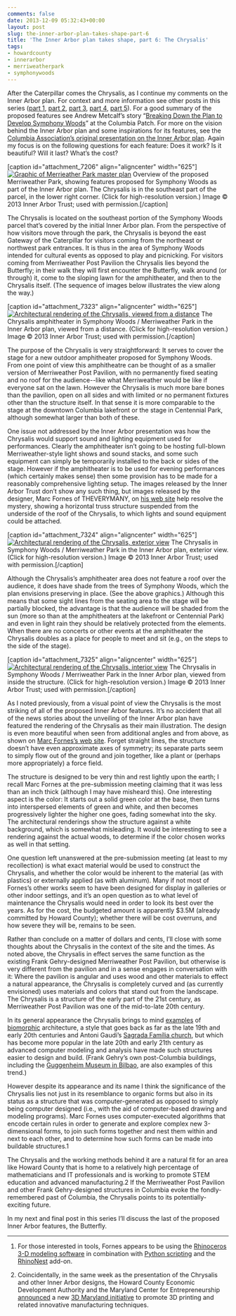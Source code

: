 ```yaml
---
comments: false
date: 2013-12-09 05:32:43+00:00
layout: post
slug: the-inner-arbor-plan-takes-shape-part-6
title: 'The Inner Arbor plan takes shape, part 6: The Chrysalis'
tags:
- howardcounty
- innerarbor
- merriweatherpark
- symphonywoods
---
```


After the Caterpillar comes the Chrysalis, as I continue my comments on the Inner Arbor plan. For context and more information see other posts in this series ([part 1](/2013/12/04/the-inner-arbor-plan-takes-shape-part-1/), [part 2](/2013/12/05/the-inner-arbor-plan-takes-shape-part-2/), [part 3](/2013/12/06/the-inner-arbor-plan-takes-shape-part-3/), [part 4](/2013/12/07/the-inner-arbor-plan-takes-shape-part-4/), [part 5](/2013/12/07/the-inner-arbor-plan-takes-shape-part-4/)). For a good summary of the proposed features see Andrew Metcalf’s story “[Breaking Down the Plan to Develop Symphony Woods](http://columbia.patch.com/groups/downtown-columbia-development/p/breaking-down-the-plan-to-develop-symphony-woods)” at the Columbia Patch. For more on the vision behind the Inner Arbor plan and some inspirations for its features, see the [Columbia Association’s original presentation on the Inner Arbor plan](http://www.scribd.com/doc/122612333/Columbia-Association-Inner-Arbor-Plan-Presentation). Again my focus is on the following questions for each feature: Does it work? Is it beautiful? Will it last? What’s the cost?

[caption id="attachment_7206" align="aligncenter" width="625"][![Graphic of Merrieather Park master plan](http://hecker.files.wordpress.com/2013/12/1-merriweather-park-master-plan.jpg?w=625)](http://hecker.files.wordpress.com/2013/12/1-merriweather-park-master-plan.jpg) Overview of the proposed Merriweather Park, showing features proposed for Symphony Woods as part of the Inner Arbor plan. The Chrysalis is in the southeast part of the parcel, in the lower right corner. (Click for high-resolution version.) Image © 2013 Inner Arbor Trust; used with permission.[/caption]

The Chrysalis is located on the southeast portion of the Symphony Woods parcel that’s covered by the initial Inner Arbor plan. From the perspective of how visitors move through the park, the Chrysalis is beyond the east Gateway of the Caterpillar for visitors coming from the northeast or northwest park entrances. It is thus in the area of Symphony Woods intended for cultural events as opposed to play and picnicking. For visitors coming from Merriweather Post Pavilion the Chrysalis lies beyond the Butterfly; in their walk they will first encounter the Butterfly, walk around (or through) it, come to the sloping lawn for the amphitheater, and then to the Chrysalis itself. (The sequence of images below illustrates the view along the way.)

[caption id="attachment_7323" align="aligncenter" width="625"][![Architectural rendering of the Chrysalis, viewed from a distance](http://hecker.files.wordpress.com/2013/12/8-merriweather-park-the-chrysalis-longview.jpg?w=625)](http://hecker.files.wordpress.com/2013/12/8-merriweather-park-the-chrysalis-longview.jpg) The Chrysalis amphitheater in Symphony Woods / Merriweather Park in the Inner Arbor plan, viewed from a distance. (Click for high-resolution version.) Image © 2013 Inner Arbor Trust; used with permission.[/caption]

The purpose of the Chrysalis is very straightforward: It serves to cover the stage for a new outdoor amphitheater proposed for Symphony Woods. From one point of view this amphitheatre can be thought of as a smaller version of Merriweather Post Pavilion, with no permanently fixed seating and no roof for the audience--like what Merriweather would be like if everyone sat on the lawn. However the Chrysalis is much more bare bones than the pavilion, open on all sides and with limited or no permanent fixtures other than the structure itself. In that sense it is more comparable to the stage at the downtown Columbia lakefront or the stage in Centennial Park, although somewhat larger than both of these.

One issue not addressed by the Inner Arbor presentation was how the Chrysalis would support sound and lighting equipment used for performances. Clearly the amphitheater isn’t going to be hosting full-blown Merriweather-style light shows and sound stacks, and some such equipment can simply be temporarily installed to the back or sides of the stage. However if the amphitheater is to be used for evening performances (which certainly makes sense) then some provision has to be made for a reasonably comprehensive lighting setup. The images released by the Inner Arbor Trust don’t show any such thing, but images released by the designer, Marc Fornes of THEVERYMANY, on [his web site](http://theverymany.com/) help resolve the mystery, showing a horizontal truss structure suspended from the underside of the roof of the Chrysalis, to which lights and sound equipment could be attached.

[caption id="attachment_7324" align="aligncenter" width="625"][![Architectural rendering of the Chrysalis, exterior view](http://hecker.files.wordpress.com/2013/12/9-merriweather-park-the-chrysalis-exterior.jpg?w=625)](http://hecker.files.wordpress.com/2013/12/9-merriweather-park-the-chrysalis-exterior.jpg) The Chrysalis in Symphony Woods / Merriweather Park in the Inner Arbor plan, exterior view. (Click for high-resolution version.) Image © 2013 Inner Arbor Trust; used with permission.[/caption]

Although the Chrysalis’s amphitheater area does not feature a roof over the audience, it does have shade from the trees of Symphony Woods, which the plan envisions preserving in place. (See the above graphics.) Although this means that some sight lines from the seating area to the stage will be partially blocked, the advantage is that the audience will be shaded from the sun (more so than at the amphitheaters at the lakefront or Centennial Park) and even in light rain they should be relatively protected from the elements. When there are no concerts or other events at the amphitheater the Chrysalis doubles as a place for people to meet and sit (e.g., on the steps to the side of the stage).

[caption id="attachment_7325" align="aligncenter" width="625"][![Architectural rendering of the Chrysalis, interior view](http://hecker.files.wordpress.com/2013/12/10-merriweather-park-the-chrysalis-interior.jpg?w=625)](http://hecker.files.wordpress.com/2013/12/10-merriweather-park-the-chrysalis-interior.jpg) The Chrysalis in Symphony Woods / Merriweather Park in the Inner Arbor plan, viewed from inside the structure. (Click for high-resolution version.) Image © 2013 Inner Arbor Trust; used with permission.[/caption]

As I noted previously, from a visual point of view the Chrysalis is the most striking of all of the proposed Inner Arbor features. It’s no accident that all of the news stories about the unveiling of the Inner Arbor plan have featured the rendering of the Chrysalis as their main illustration. The design is even more beautiful when seen from additional angles and from above, as shown on [Marc Fornes’s web site](http://theverymany.com/). Forget straight lines, the structure doesn’t have even approximate axes of symmetry; its separate parts seem to simply flow out of the ground and join together, like a plant or (perhaps more appropriately) a force field.

The structure is designed to be very thin and rest lightly upon the earth; I recall Marc Fornes at the pre-submission meeting claiming that it was less than an inch thick (although I may have misheard this). One interesting aspect is the color: It starts out a solid green color at the base, then turns into interspersed elements of green and white, and then becomes progressively lighter the higher one goes, fading somewhat into the sky. The architectural renderings show the structure against a white background, which is somewhat misleading. It would be interesting to see a rendering against the actual woods, to determine if the color chosen works as well in that setting.

One question left unanswered at the pre-submission meeting (at least to my recollection) is what exact material would be used to construct the Chrysalis, and whether the color would be inherent to the material (as with plastics) or externally applied (as with aluminum). Many if not most of Fornes’s other works seem to have been designed for display in galleries or other indoor settings, and it’s an open question as to what level of maintenance the Chrysalis would need in order to look its best over the years. As for the cost, the budgeted amount is apparently $3.5M (already committed by Howard County); whether there will be cost overruns, and how severe they will be, remains to be seen.

Rather than conclude on a matter of dollars and cents, I’ll close with some thoughts about the Chrysalis in the context of the site and the times. As noted above, the Chrysalis in effect serves the same function as the existing Frank Gehry-designed Merriweather Post Pavilion, but otherwise is very different from the pavilion and in a sense engages in conversation with it: Where the pavilion is angular and uses wood and other materials to effect a natural appearance, the Chrysalis is completely curved and (as currently envisioned) uses materials and colors that stand out from the landscape. The Chrysalis is a structure of the early part of the 21st century, as Merriweather Post Pavilion was one of the mid-to-late 20th century.

In its general appearance the Chrysalis brings to mind [examples](http://duranvirginia.wordpress.com/2012/12/27/curiosities-10-examples-of-biomorphic-architecture/) of [biomorphic](http://en.wikipedia.org/wiki/Biomorphism) architecture, a style that goes back as far as the late 19th and early 20th centuries and Antoni Gaudí’s [Sagrada Família church](http://en.wikipedia.org/wiki/Sagrada_Fam%C3%ADlia), but which has become more popular in the late 20th and early 21th century as advanced computer modeling and analysis have made such structures easier to design and build. (Frank Gehry’s own post-Columbia buildings, including the [Guggenheim Museum in Bilbao](http://en.wikipedia.org/wiki/Guggenheim_Museum_Bilbao), are also examples of this trend.)

However despite its appearance and its name I think the significance of the Chrysalis lies not just in its resemblance to organic forms but also in its status as a structure that was computer-generated as opposed to simply being computer designed (i.e., with the aid of computer-based drawing and modeling programs). Marc Fornes uses computer-executed algorithms that encode certain rules in order to generate and explore complex new 3-dimensional forms, to join such forms together and nest them within and next to each other, and to determine how such forms can be made into buildable structures.1

The Chrysalis and the working methods behind it are a natural fit for an area like Howard County that is home to a relatively high percentage of mathematicians and IT professionals and is working to promote STEM education and advanced manufacturing.2 If the Merriweather Post Pavilion and other Frank Gehry-designed structures in Columbia evoke the fondly-remembered past of Columbia, the Chrysalis points to its potentially-exciting future.

In my next and final post in this series I’ll discuss the last of the proposed Inner Arbor features, the Butterfly.



* * *



1. For those interested in tools, Fornes appears to be using the [Rhinoceros 3-D modeling software](http://www.rhino3d.com/) in combination with [Python scripting](http://wiki.mcneel.com/developer/python) and the [RhinoNest](http://www.rhinonest.com/) add-on.

2. Coincidentally, in the same week as the presentation of the Chrysalis and other Inner Arbor designs, the Howard County Economic Development Authority and the Maryland Center for Entrepreneurship [announced](http://www.hceda.org/news-events/news/2013/howard-county-3d-printing-initiative-takes-shape.aspx) a new [3D Maryland initiative](http://www.hceda.org/maryland-center-for-entrepreneurship/3d-maryland.aspx) to promote 3D printing and related innovative manufacturing techniques.

